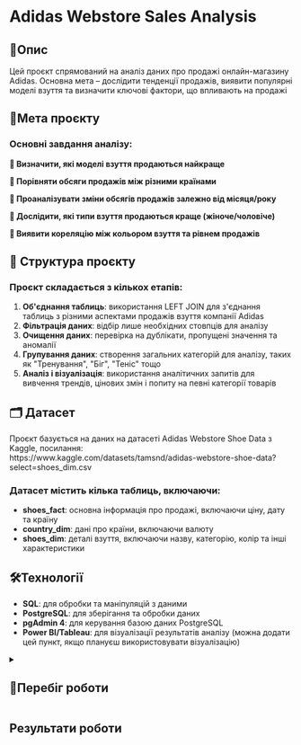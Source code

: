 # Adidas Webstore Sales Analysis

<h2>📌Опис</h2>
Цей проєкт спрямований на аналіз даних про продажі онлайн-магазину Adidas. Основна мета – дослідити тенденції продажів, виявити популярні моделі взуття та визначити ключові фактори, що впливають на продажі

<h2>🎯Мета проєкту</h2>

<h3>Основні завдання аналізу:</h3>

**🔹 Визначити, які моделі взуття продаються найкраще**  

**🔹 Порівняти обсяги продажів між різними країнами**  

**🔹 Проаналізувати зміни обсягів продажів залежно від місяця/року**  

**🔹 Дослідити, які типи взуття продаються краще (жіноче/чоловіче)**  

**🔹 Виявити кореляцію між кольором взуття та рівнем продажів**  

<h2>📂 Структура проєкту</h2>
<h3>Проєкт складається з кількох етапів:</h3>

1. **Об'єднання таблиць**: використання LEFT JOIN для з'єднання таблиць з різними аспектами продажів взуття компанії Adidas
2. **Фільтрація даних**: відбір лише необхідних стовпців для аналізу
3. **Очищення даних**: перевірка на дублікати, пропущені значення та аномалії
4. **Групування даних**: створення загальних категорій для аналізу, таких як "Тренування", "Біг", "Теніс" тощо
5. **Аналіз і візуалізація**: використання аналітичних запитів для вивчення трендів, цінових змін і попиту на певні категорії товарів

<h2>🗂 Датасет</h2>
Проєкт базується на даних на датасеті Adidas Webstore Shoe Data з Kaggle, посилання: <br>
https://www.kaggle.com/datasets/tamsnd/adidas-webstore-shoe-data?select=shoes_dim.csv <br>

<h3>Датасет містить кілька таблиць, включаючи:</h3>

- **shoes_fact**: основна інформація про продажі, включаючи ціну, дату та країну
- **country_dim**: дані про країни, включаючи валюту
- **shoes_dim**: деталі взуття, включаючи назву, категорію, колір та інші характеристики

<h2>🛠Технології</h2> 

- **SQL**: для обробки та маніпуляцій з даними
- **PostgreSQL**: для зберігання та обробки даних
- **pgAdmin 4**: для керування базою даних PostgreSQL
- **Power BI/Tableau**: для візуалізації результатів аналізу (можна додати цей пункт, якщо плануєш використовувати візуалізацію)

<details>
  <summary><h2>🚀Перебіг роботи</h2></summary>

  **1. Об'єднання таблиць**<br>  
   На першому етапі я об'єднала три таблиці з різними аспектами продажу, використовуючи SQL-запити з **LEFT JOIN**. Це дозволило зібрати всі необхідні дані в одному запиті для подальшого аналізу.

```sql
    SELECT * 
    FROM shoes_fact
    LEFT JOIN country_dim USING (country_code)
    LEFT JOIN shoes_dim USING (id);
```

 **2. Використання Common Table Expression (CTE)**<br>  
Для зручності і ефективності я обгорнула попередній запит в Common Table Expression (CTE). Це домогло оптимізувати процес отримання потрібних даних з бази данних.

```sql
    WITH common_table AS (
        SELECT * 
        FROM shoes_fact
        LEFT JOIN country_dim USING (country_code)
        LEFT JOIN shoes_dim USING (id)
    )
    SELECT * 
    FROM common_table;
```

**3. Фільтрація необхідних стовпців для аналізу**<br>  
Щоб зробити запит більш ефективним і зручним, я розвинула попередній запит з метою збереження лише тих стовпців, які потрібні для подальшого аналізу продажів. Це дозволяє зберегти лише релевантні дані, виключивши непотрібні стовпці, такі як: **image_url**, **x**, **size**, **shoe_metric**, **availability**, **sub_color1**, **sub_color2**. Ось як виглядає оновлений SQL-запит:

```sql
WITH filtered_common_table AS (
    SELECT shoes_fact.id
          ,shoes_fact.country_code
          ,shoes_fact.price
          ,shoes_fact.category
          ,shoes_fact.date
          ,country_dim.currency
          ,shoes_dim.name
          ,shoes_dim.best_for_wear
          ,shoes_dim.gender
          ,shoes_dim.dominant_color
    FROM shoes_fact 
    LEFT JOIN country_dim USING (country_code)
    LEFT JOIN shoes_dim USING (id)
)
SELECT * 
FROM filtered_common_table;
```


**4. Очищення даних: перевірка на дублікати, пропущені значення та аномалії**<br>
Для покращення якості даних я оновила попередній CTE-запит, додавши кілька важливих етапів очистки даних. Моя мета — виключити дублікати та рядки з пропущеними значеннями.

- **Запобігання дублікатам:** Я використала INNER JOIN, щоб об'єднати таблиці таким чином, щоб дані містили тільки ті записи, які точно мають відповідні значення у всіх таблицях. Це дозволяє уникнути дублювання інформації.

- **Фільтрація порожніх значень**: Застосувала умови в WHERE-клаузі, щоб видалити всі рядки, де хоча б одне значення є порожнім (NULL). Це важливо, оскільки наявність пропущених даних може вплинути на точність аналізу.

- **Аномалії**:
Під час перевірки на наявність аномалій у даних я не виявивила жодних суттєвих відхилень або некоректних значень.
<br>Оновлений SQL-запит:
```sql
WITH filtered_common_table AS (
    SELECT DISTINCT 
        shoes_fact.id
        ,shoes_dim.name
        ,shoes_fact.price
        ,country_dim.currency
        ,shoes_fact.country_code
        ,shoes_fact.date
        ,shoes_fact.category
        ,shoes_dim.best_for_wear 
        ,shoes_dim.gender
        ,shoes_dim.dominant_color
    FROM shoes_fact
    INNER JOIN country_dim
        ON shoes_fact.country_code = country_dim.country_code
    INNER JOIN shoes_dim
        ON shoes_fact.id = shoes_dim.id
    WHERE 
        shoes_fact.id IS NOT NULL
        AND shoes_dim.name IS NOT NULL
        AND shoes_fact.price IS NOT NULL
        AND country_dim.currency IS NOT NULL
        AND shoes_fact.country_code IS NOT NULL
        AND shoes_fact.date IS NOT NULL
        AND shoes_fact.category IS NOT NULL
        AND shoes_dim.best_for_wear IS NOT NULL
        AND shoes_dim.gender IS NOT NULL
        AND shoes_dim.dominant_color IS NOT NULL
)

SELECT *
FROM filtered_common_table;
```

**5. Перейменування стовпця**<br>
Щоб зробити дані зрозумілішими, я вирішила перейменувати стовпець best_for_wear на use_purpose. Це дозволило краще відобразити значення цього стовпця, адже **use_purpose** чіткіше показує мету використання взуття, ніж попередня назва.
```sql
ALTER TABLE shoes_dim
RENAME COLUMN best_for_wear TO use_purpose;
```

**6. Групування параметрів**<br>
Для того, щоб полегшити аналіз і краще організувати дані, я вирішив згрупувати різні параметри з категорії best_for_wear у більш загальні групи. Для цього я створив новий стовпець purpose_category, де кожен параметр було перерозподілено на основі його призначення. Замість конкретних значень для кожної пари, я об'єднав їх у такі більш загальні категорії:
Для простоти розуміння з вирішив згрупувати параметри з use_purpose у більш загальні групи. Спочатку для цього створив окремий стовпчик під назвою purpose_category: 
```sql
ALTER TABLE shoes_dim
ADD COLUMN purpose_category VARCHAR(255);
```
Потім згрупував усі значення у більш загальні категорії ось так:
```sql
UPDATE shoes_dim
SET category = 'Training and Fitness'
WHERE best_for_wear IN ('Train', 'Strength', 'HIIT', 'Workout', 'Accuracy', 'Speed', 'Staying Cool', 'Staying Warm');

UPDATE shoes_dim
SET category = 'Running'
WHERE best_for_wear IN ('Run', 'Long Distance', 'Trail Run', 'Marathon');

UPDATE shoes_dim
SET category = 'Tennis and Racquet Sports'
WHERE best_for_wear IN ('Padel Tennis', 'Pickleball', 'On-Court', 'Off-Court');

UPDATE shoes_dim
SET category = 'Mountain Sports'
WHERE best_for_wear IN ('Skiing', 'Hiking & Trekking', 'Trekking', 'Day Hiking', 'All Mountain');

UPDATE shoes_dim
SET category = 'Cycling Activities'
WHERE best_for_wear IN ('Race', 'Racing', 'Flat Pedal', 'All-rounder', 'Speed');

UPDATE shoes_dim
SET category = 'Urban Conditions'
WHERE best_for_wear IN ('City', 'Stadium', 'Inside', 'Cage');

UPDATE shoes_dim
SET category = 'Outdoor / Nature'
WHERE best_for_wear IN ('Outside', 'Natural', 'Terrain', 'Dirt / Casual', 'Rugged Terrain', 'Everyday', 'Walking');

UPDATE shoes_dim
SET category = 'Triathlon'
WHERE best_for_wear = 'Triathlon';

UPDATE shoes_dim
SET category = 'Speed and Dynamics'
WHERE best_for_wear = 'Fast';

UPDATE shoes_dim
SET category = 'General'
WHERE best_for_wear IN ('Comfort', 'Agility', 'Gravity', 'Stability', 'Control', 'Neutral', 'Accuracy');
```
**4.**<br>
**4.**<br>

</details>

<h2>Результати роботи</h2>

